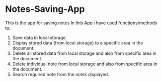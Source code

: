 # Notes-Saving-App
This is the app for saving notes
In this App i have used functions/methods to: 

1) Save data in local storage.
2) Display stored data (from local storage) to a specific area in the document.
3) Delete all stored data from local storage and also from specific area in the document.
4) Delete individual note from local storage and also from specific area in the document.
5) Search required note from the notes displayed.
